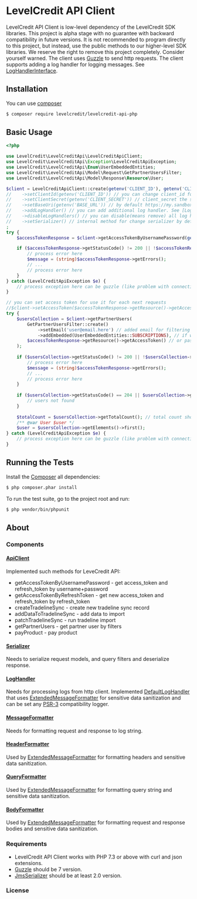 # LevelCredit API Client

LevelCredit API Client is low-level dependency of the LevelCredit SDK libraries. This project is alpha stage with no 
guarantee with backward compatibility in future versions. It is not recommended to program directly to this project, 
but instead, use the public methods to our higher-level SDK libraries. We reserve the right to remove this project 
completely. Consider yourself warned. 
The client uses [Guzzle](https://github.com/guzzle/guzzle) to send http requests.
The client supports adding a log handler for logging messages. See [LogHandlerInterface](https://github.com/levelcredit/levelcredit-api-php/blob/master/src/Logging/LogHandlerInterface.php).   

## Installation

You can use [composer](https://getcomposer.org) 

```bash
$ composer require levelcredit/levelcredit-api-php
```

## Basic Usage

```php
<?php

use LevelCredit\LevelCreditApi\LevelCreditApiClient;
use LevelCredit\LevelCreditApi\Exception\LevelCreditApiException;
use LevelCredit\LevelCreditApi\Enum\UserEmbeddedEntities;
use LevelCredit\LevelCreditApi\Model\Request\GetPartnerUsersFilter;
use LevelCredit\LevelCreditApi\Model\Response\Resource\User;

$client = LevelCreditApiClient::create(getenv('CLIENT_ID'), getenv('CLIENT_SECRET'))// client_id and client_secret are optional
//    ->setClientId(getenv('CLIENT_ID')) // you can change client_id for each request if needed
//    ->setClientSecret(getenv('CLIENT_SECRET')) // client_secret the same
//    ->setBaseUri(getenv('BASE_URL')) // by default https://my.sandbox2.renttrack.com
//    ->addLogHandler() // you can add additional log handler. See [LogHandler Component] for more details
//    ->disableLogHandlers() // you can disable(means remove) all log handlers if needed 
//    ->setSerializer() // internal method for change serializer by default will use JSON format
;
try {
    $accessTokenResponse = $client->getAccessTokenByUsernamePassword(getenv('USERNAME'), getenv('PASSWORD'));

    if ($accessTokenResponse->getStatusCode() != 200 || !$accessTokenResponse->getErrors()->isEmpty()) {
        // process error here
        $message = (string)$accessTokenResponse->getErrors();
        // ...
        // process error here
    } 
} catch (LevelCreditApiException $e) {
    // process exception here can be guzzle (like problem with connection or certificate), logic or serialization errors
}

// you can set access token for use it for each next requests
//$client->setAccessToken($accessTokenResponse->getResource()->getAccessToken());
try {
    $usersCollection = $client->getPartnerUsers(
        GetPartnerUsersFilter::create()
            ->setEmail('user@email.here') // added email for filtering
            ->addEmbedded(UserEmbeddedEntities::SUBSCRIPTIONS), // if we need  embedded additional resource or collection
        $accessTokenResponse->getResource()->getAccessToken() // or pass it here
    );
    
    if ($usersCollection->getStatusCode() != 200 || !$usersCollection->getErrors()->isEmpty()) {
        // process error here
        $message = (string)$accessTokenResponse->getErrors();
        // ...
        // process error here
    } 
    
    if ($usersCollection->getStatusCode() == 204 || $usersCollection->getElements()->isEmpty()) {
        // users not found
    }
    
    $totalCount = $usersCollection->getTotalCount(); // total count show how elements you can get without filters
    /** @var User $user */
    $user = $usersCollection->getElements()->first();
} catch (LevelCreditApiException $e) {
    // process exception here can be guzzle (like problem with connection or certificate), logic or serialization errors
}
```

## Running the Tests

Install the [Composer](http://getcomposer.org/) all dependencies:

```bash
$ php composer.phar install
```

To run the test suite, go to the project root and run:

```bash
$ php vendor/bin/phpunit
```

## About

### Components

#### [ApiClient](https://github.com/levelcredit/levelcredit-api-php/blob/master/src/LevelCreditApiClient.php)

Implemented such methods for LeveCredit API:

* getAccessTokenByUsernamePassword - get access_token and refresh_token by username+password
* getAccessTokenByRefreshToken - get new access_token and refresh_token by refresh_token
* createTradelineSync - create new tradeline sync record
* addDataToTradelineSync - add data to import 
* patchTradelineSync - run tradeline import
* getPartnerUsers - get partner user by filters
* payProduct - pay product

#### [Serializer](https://github.com/levelcredit/levelcredit-api-php/blob/master/src/Serializer/SerializerInterface.php)

Needs to serialize request models, and query filters and deserialize response.  

#### [LogHandler](https://github.com/levelcredit/levelcredit-api-php/blob/master/src/Logging/LogHandlerInterface.php)

Needs for processing logs from http client. Implemented [DefaultLogHandler](https://github.com/levelcredit/levelcredit-api-php/blob/master/src/Logging/DefaultLogHandler.php)
that uses [ExtendedMessageFormatter](https://github.com/levelcredit/levelcredit-api-php/blob/master/src/Logging/ExtendedMessageFormatter.php) 
for sensitive data sanitization and can be set any [PSR-3](https://github.com/php-fig/fig-standards/blob/master/accepted/PSR-3-logger-interface.md) 
compatibility logger.

#### [MessageFormatter](https://github.com/levelcredit/levelcredit-api-php/blob/master/src/Logging/MessageFormatterInterface.php)

Needs for formatting request and response to log string.

#### [HeaderFormatter](https://github.com/levelcredit/levelcredit-api-php/blob/master/src/Logging/HeaderFormatterInterface.php)

Used by [ExtendedMessageFormatter](https://github.com/levelcredit/levelcredit-api-php/blob/master/src/Logging/ExtendedMessageFormatter.php) 
for formatting headers and sensitive data sanitization. 

#### [QueryFormatter](https://github.com/levelcredit/levelcredit-api-php/blob/master/src/Logging/QueryFormatterInterface.php)

Used by [ExtendedMessageFormatter](https://github.com/levelcredit/levelcredit-api-php/blob/master/src/Logging/ExtendedMessageFormatter.php)
for formatting query string and sensitive data sanitization.

#### [BodyFormatter](https://github.com/levelcredit/levelcredit-api-php/blob/master/src/Logging/BodyFormatterInterface.php)

Used by [ExtendedMessageFormatter](https://github.com/levelcredit/levelcredit-api-php/blob/master/src/Logging/ExtendedMessageFormatter.php)
for formatting request and response bodies and sensitive data sanitization.

### Requirements

- LevelCredit API Client works with PHP 7.3 or above with curl and json extensions.
- [Guzzle](https://github.com/guzzle/guzzle) should be 7 version. 
- [JmsSerializer](https://github.com/schmittjoh/serializer) should be at least 2.0 version.

### License

